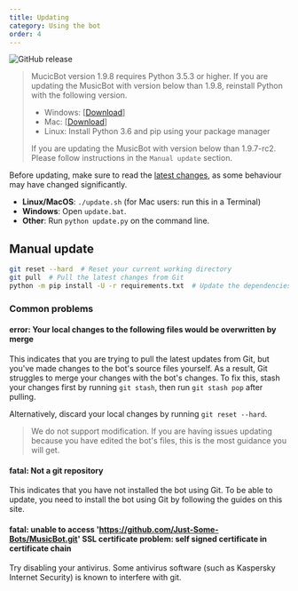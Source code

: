 ```yaml
---
title: Updating
category: Using the bot
order: 4
---
```


![GitHub release](https://img.shields.io/github/release/Just-Some-Bots/MusicBot.svg?style=flat-square)

> MucicBot version 1.9.8 requires Python 3.5.3 or higher. If you are updating the MusicBot with version below than 1.9.8, reinstall Python with the following version.
> - Windows: [[Download](https://www.python.org/ftp/python/3.7.0/python-3.7.0.exe)]
> - Mac: [[Download](https://www.python.org/ftp/python/3.6.6/python-3.6.6-macosx10.6.pkg)]
> - Linux: Install Python 3.6 and pip using your package manager
>
> If you are updating the MusicBot with version below than 1.9.7-rc2. Please follow instructions in the `Manual update` section.

Before updating, make sure to read the [latest changes](/changelog), as some behaviour may have changed significantly.

* **Linux/MacOS**: `./update.sh` (for Mac users: run this in a Terminal)
* **Windows**: Open `update.bat`.
* **Other**: Run `python update.py` on the command line.

## Manual update

```sh
git reset --hard  # Reset your current working directory
git pull  # Pull the latest changes from Git
python -m pip install -U -r requirements.txt  # Update the dependencies
```

### Common problems
#### error: Your local changes to the following files would be overwritten by merge
This indicates that you are trying to pull the latest updates from Git, but you've made changes to the bot's source files yourself. As a result, Git struggles to merge your changes with the bot's changes. To fix this, stash your changes first by running `git stash`, then run `git stash pop` after pulling.

Alternatively, discard your local changes by running `git reset --hard`.

> We do not support modification. If you are having issues updating because you have edited the bot's files, this is the most guidance you will get.

#### fatal: Not a git repository
This indicates that you have not installed the bot using Git. To be able to update, you need to install the bot using Git by following the guides on this site.

#### fatal: unable to access 'https://github.com/Just-Some-Bots/MusicBot.git' SSL certificate problem: self signed certificate in certificate chain
Try disabling your antivirus. Some antivirus software (such as Kaspersky Internet Security) is known to interfere with git.
